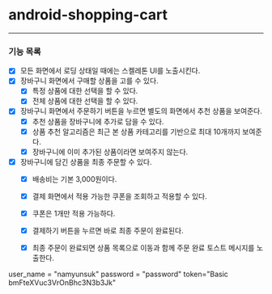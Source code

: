 # android-shopping-cart

---

### 기능 목록

- [x] 모든 화면에서 로딩 상태일 때에는 스켈레톤 UI를 노출시킨다.
- [x] 장바구니 화면에서 구매할 상품을 고를 수 있다.
    - [x] 특정 상품에 대한 선택을 할 수 있다.
    - [x] 전체 상품에 대한 선택을 할 수 있다.
- [x] 장바구니 화면에서 주문하기 버튼을 누르면 별도의 화면에서 추천 상품을 보여준다.
    - [x] 추천 상품을 장바구니에 추가로 담을 수 있다.
    - [x] 상품 추천 알고리즘은 최근 본 상품 카테고리를 기반으로 최대 10개까지 보여준다.
    - [x] 장바구니에 이미 추가된 상품이라면 보여주지 않는다.
- [x] 장바구니에 담긴 상품을 최종 주문할 수 있다.
  - [x] 배송비는 기본 3,000원이다.
  - [x] 결제 화면에서 적용 가능한 쿠폰을 조회하고 적용할 수 있다.
  - [x] 쿠폰은 1개만 적용 가능하다.
  - [X] 결제하기 버튼을 누르면 바로 최종 주문이 완료된다.
  - [x] 최종 주문이 완료되면 상품 목록으로 이동과 함께 주문 완료 토스트 메시지를 노출한다.  



  
user_name = "namyunsuk"
password = "password"
token="Basic bmFteXVuc3VrOnBhc3N3b3Jk"
